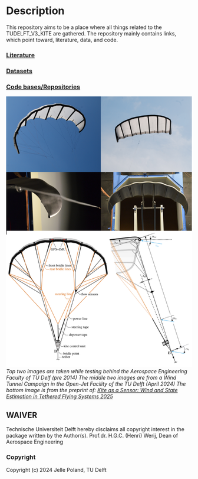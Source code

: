 # Description
This repository aims to be a place where all things related to the TUDELFT_V3_KITE are gathered.
The repository mainly contains links, which point toward, literature, data, and code.

### [Literature](docs/literature.md)

### [Datasets](docs/datasets.md)

### [Code bases/Repositories](docs/repositories.md)

![pre_2014_testing_behind_AE_faculty_TUDELFT_1](data/images/TUDELFT_V3_KITE_image_collection.png)
*Top two images are taken while testing behind the Aerospace Engineering Faculty of TU Delf (pre 
2014)* 
*The middle two images are from a Wind Tunnel Campaign in the Open-Jet Facility of the TU Delft (April 2024)*
*The bottom image is from the preprint of: [Kite as a Sensor: Wind and State Estimation in Tethered Flying Systems 2025](https://doi.org/10.5194/wes-2024-182)*


## WAIVER

Technische Universiteit Delft hereby disclaims all copyright interest in the package written by the Author(s).
Prof.dr. H.G.C. (Henri) Werij, Dean of Aerospace Engineering

### Copyright
Copyright (c) 2024 Jelle Poland, TU Delft
